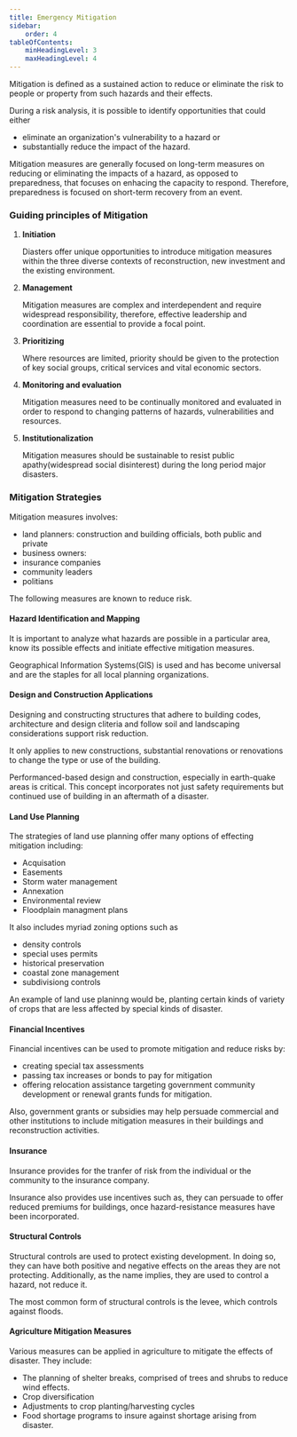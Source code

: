 ```yaml
---
title: Emergency Mitigation
sidebar:
    order: 4
tableOfContents:
    minHeadingLevel: 3
    maxHeadingLevel: 4
---
```


Mitigation is defined as a sustained action to reduce or eliminate the risk to
people or property from such hazards and their effects.

During a risk analysis, it is possible to identify opportunities that could 
either 
- eliminate an organization's vulnerability to a hazard or 
- substantially reduce the impact of the hazard.

Mitigation measures are generally focused on long-term measures on reducing or 
eliminating the impacts of a hazard, as opposed to preparedness, that focuses
on enhacing the capacity to respond. Therefore, preparedness is focused on short-term
recovery from an event.

### Guiding principles of Mitigation

1. **Initiation**

    Diasters offer unique opportunities to introduce mitigation measures within
    the three diverse contexts of reconstruction, new investment and the existing
    environment.

2. **Management**

    Mitigation measures are complex and interdependent and require widespread
    responsibility, therefore, effective leadership and coordination are essential
    to provide a focal point.

3. **Prioritizing**

    Where resources are limited, priority should be given to the protection of
    key social groups, critical services and vital economic sectors.

4. **Monitoring and evaluation**

    Mitigation measures need to be continually monitored and evaluated in order 
    to respond to changing patterns of hazards, vulnerabilities and resources.

5. **Institutionalization**

    Mitigation measures should be sustainable to resist public apathy(widespread
    social disinterest) during the long period major disasters.

### Mitigation Strategies

Mitigation measures involves:
- land planners: construction and building officials, both public and private
- business owners:
- insurance companies
- community leaders
- politians

The following measures are known to reduce risk.

#### Hazard Identification and Mapping

It is important to analyze what hazards are possible in a particular area, know
its possible effects and initiate effective mitigation measures. 

Geographical Information Systems(GIS) is used and has become universal and are 
the staples for all local planning organizations.

#### Design and Construction Applications

Designing and constructing structures that adhere to building codes, architecture
and design cliteria and follow soil and landscaping considerations support risk
reduction.

It only applies to new constructions, substantial renovations or renovations to
change the type or use of the building.

Performanced-based design and construction, especially in earth-quake areas is
critical. This concept incorporates not just safety requirements but continued
use of building in an aftermath of a disaster.

#### Land Use Planning

The strategies of land use planning offer many options of effecting mitigation
including:
- Acquisation
- Easements
- Storm water management
- Annexation
- Environmental review
- Floodplain managment plans

It also includes myriad zoning options such as
- density controls
- special uses permits
- historical preservation
- coastal zone management
- subdivisiong controls

An example of land use planinng would be, planting certain kinds of variety of
crops that are less affected by special kinds of disaster.

#### Financial Incentives

Financial incentives can be used to promote mitigation and reduce risks by:
- creating special tax assessments
- passing tax increases or bonds to pay for mitigation
- offering relocation assistance 
targeting government community development or renewal grants funds for mitigation.

Also, government grants or subsidies may help persuade commercial and other
institutions to include mitigation measures in their buildings and reconstruction
activities.

#### Insurance

Insurance provides for the tranfer of risk from the individual or the community
to the insurance company.

Insurance also provides use incentives such as, they can persuade to offer
reduced premiums for buildings, once hazard-resistance measures have been
incorporated.

#### Structural Controls

Structural controls are used to protect existing development. In doing so, they
can have both positive and negative effects on the areas they are not protecting.
Additionally, as the name implies, they are used to control a hazard, not reduce
it.

The most common form of structural controls is the levee, which controls against
floods.

#### Agriculture Mitigation Measures

Various measures can be applied in agriculture to mitigate the effects of
disaster. They include:
- The planning of shelter breaks, comprised of trees and shrubs to reduce wind
effects.
- Crop diversification
- Adjustments to crop planting/harvesting cycles
- Food shortage programs to insure against shortage arising from disaster.
